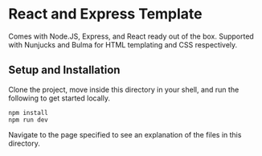 # React and Express Template
Comes with Node.JS, Express, and React ready out of the box.
Supported with Nunjucks and Bulma for HTML templating and CSS respectively.

## Setup and Installation
Clone the project, move inside this directory in your shell, and run the following to get started locally.

```
npm install
npm run dev
```

Navigate to the page specified to see an explanation of the files in this directory.
